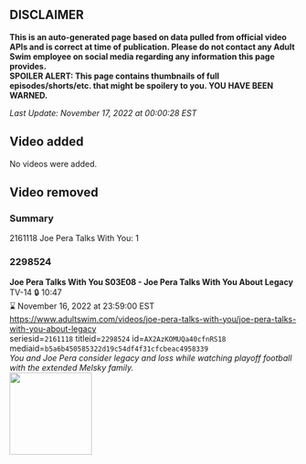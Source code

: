 ## DISCLAIMER
**This is an auto-generated page based on data pulled from official video APIs and is correct at time of publication. Please do not contact any Adult Swim employee on social media regarding any information this page provides.**  
**SPOILER ALERT: This page contains thumbnails of full episodes/shorts/etc. that might be spoilery to you. YOU HAVE BEEN WARNED.**  

_Last Update: November 17, 2022 at 00:00:28 EST_
## Video added
No videos were added.  
## Video removed
### Summary
2161118 Joe Pera Talks With You: 1  
### 2298524
**Joe Pera Talks With You S03E08 - Joe Pera Talks With You About Legacy**  
TV-14 🔒 10:47  
⌛ November 16, 2022 at 23:59:00 EST  
https://www.adultswim.com/videos/joe-pera-talks-with-you/joe-pera-talks-with-you-about-legacy  
seriesid=`2161118` titleid=`2298524` id=`AX2AzKOMUQa40cfnRS18` mediaid=`b5a6b450585322d19c54df4f31cfcbeac4958339`  
_You and Joe Pera consider legacy and loss while watching playoff football with the extended Melsky family._  
<a href="https://media.cdn.adultswim.com/uploads/20211203/thumbnails/2_2112395721-JoePeraTalksWIthYou_308_JoePeraTalksWithYouAboutLegacy.png"><img src="https://media.cdn.adultswim.com/uploads/20211203/thumbnails/2_2112395721-JoePeraTalksWIthYou_308_JoePeraTalksWithYouAboutLegacy.png" height="144px" /></a>
